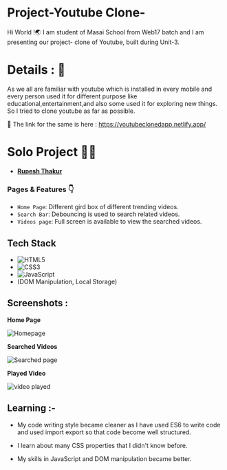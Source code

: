 # Project-Youtube Clone-
Hi World !🌏
I am student of Masai School from Web17 batch and I am presenting our project- clone of Youtube, built during Unit-3.

# Details : 🔭
As we all are familiar with youtube which is installed in every mobile and every person used it for different purpose like educational,entertainment,and also some used it for exploring new things.
So I tried to clone youtube as far as possible.


 🚀 The link for the same is here : https://youtubeclonedapp.netlify.app/
 

# Solo Project 👨‍💻
  - **[Rupesh Thakur](https://github.com/Rupesh8844)**

### Pages & Features 👇

- `Home Page`: Different gird box of different trending videos.
- `Search Bar`: Debouncing is used to search related videos.
- `Videos page`: Full screen is available to view the searched videos.

## Tech Stack

- ![HTML5](https://img.shields.io/badge/-HTML5-000000?style=for-the-badge&logo=HTML5)
- ![CSS3](https://img.shields.io/badge/-CSS3-000000?style=for-the-badge&logo=CSS3)
- ![JavaScript](https://img.shields.io/badge/-JavaScript-000000?style=for-the-badge&logo=javascript) 
- (DOM Manipulation, Local Storage)

## Screenshots :

**Home Page**

![Homepage](https://user-images.githubusercontent.com/101567722/185149083-28f1af89-6416-4e5c-87d5-5b9c05b61939.png)


**Searched Videos**

![Searched page](https://user-images.githubusercontent.com/101567722/185149594-2eec71a5-17a0-4020-8eae-e492404cc04c.png)


**Played Video**

![video played](https://user-images.githubusercontent.com/101567722/185149679-047f65b8-67cf-4fdf-862b-9d4a230ccfc7.png)


## Learning :-

- My code writing style became cleaner as I have used ES6 to write code and used import export so that code become well structured.

- I learn about many CSS properties that I didn't know before.

- My skills in JavaScript and DOM manipulation became better.

